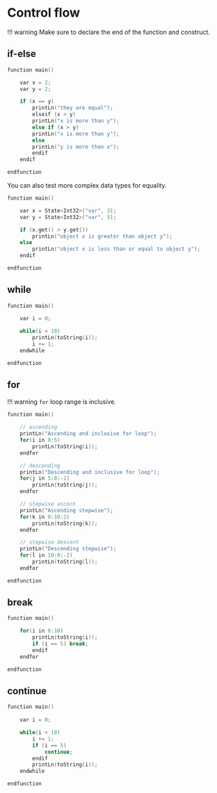 <h1>Control flow</h1>

!!! warning
	Make sure to declare the end of the function and construct.

## if-else

``` c++
function main()

	var x = 2;
	var y = 2;

	if (x == y)
		printLn("they are equal");
		elseif (x > y)
		printLn("x is more than y");
		else if (x > y)
		printLn("x is more than y");
		else
		printLn("y is more than x");
		endif
	endif

endfunction
```

You can also test more complex data types for equality.

``` c++
function main()

	var x = State<Int32>("var", 3);
	var y = State<Int32>("var", 5);

	if (x.get() > y.get())
		printLn("object x is greater than object y");
	else 
		printLn("object x is less than or equal to object y");
	endif

endfunction

```



## while

``` c++
function main()
	
	var i = 0;

	while(i < 10)
	    printLn(toString(i));
	    i += 1;
	endwhile

endfunction
```


## for

!!! warning
	`for` loop range is inclusive.

``` c++
function main()
	
	// ascending
	printLn("Ascending and inclusive for loop");
	for(i in 0:5)
	    printLn(toString(i));
	endfor

	// descending
	printLn("Descending and inclusive for loop");
	for(j in 5:0:-1)
	    printLn(toString(j));
	endfor

	// stepwise ascent
	printLn("Ascending stepwise");
	for(k in 0:10:2)
		printLn(toString(k));
	endfor

	// stepwise descent
	printLn("Descending stepwise");
	for(l in 10:0:-2)
		printLn(toString(l));
	endfor

endfunction
```



## break


``` c++
function main()

	for(i in 0:10)
	    printLn(toString(i));
	    if (i == 5) break;
	    endif
	endfor

endfunction
```




## continue

``` c++
function main()
	
	var i = 0;

	while(i < 10)
		i += 1;
	    if (i == 5)
	    	continue;
	    endif
	    printLn(toString(i));
	endwhile

endfunction
```


